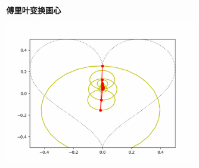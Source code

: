 ## 傅里叶变换画心
![fourier](https://github.com/guofei9987/fourier_artist/blob/master/docs/fourier.gif?raw=true)